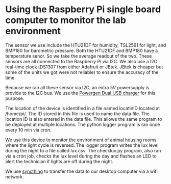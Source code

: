 # Using the Raspberry Pi single board computer to monitor the lab environment

The sensor we use include the HTU21DF for humidity,  TSL2561 for light,  and BMP180 for barometric pressure. Both the HTU21DF and BMP180 have a temperature senor. So we take the average readout of the two. These sensors are all connected to the Raspberry Pi via I2C.  We also use a I2C  real-time clock (DS1307 from either Adafruit or JBtek. JBtek is cheaper but some of the units we got were not reliable) to ensure the accuracy of the time.  

Because we ran all these sensor via I2C, an extra 5V powersupply is provide to the I2C bus. We use the  [Powergen Dual USB charger](http://www.amazon.com/gp/product/B0073FCPSK) for this purpose. 

The location of the device is identified in a file named locatinID located at /home/pi/. The ID stored in this file is used to name the data file. The location ID is also entered in the data file. This allows the same program to be deployed at multiple locations. The python logger program is ran once every 10 min via cron.

We use this device to monitor the environment of animal housing rooms where the light cycle is reversed. The logger program  writes the lux level during the night to a file called lux.csv. The checklux.py program, also ran via a cron job, checks the lux level during the day and flashes an LED to alert the technician if lights are off during the night.    

We use [syncthing](https://syncthing.net) to transfer the data to our desktop computer via a wifi network. 

